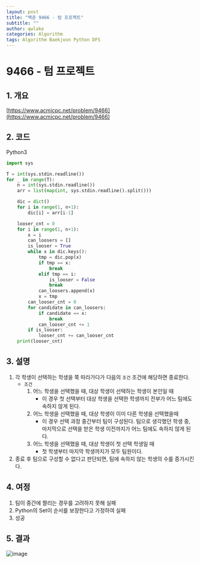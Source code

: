 ```yaml
---
layout: post
title: "백준 9466 - 텀 프로젝트"
subtitle: ""
author: qwlake
categories: Algorithm
tags: Algorithm Baekjoon Python DFS
---
```


# **9466 - 텀 프로젝트**

## **1. 개요**

[https://www.acmicpc.net/problem/9466](https://www.acmicpc.net/problem/9466)

## **2. 코드**

Python3

```python
import sys

T = int(sys.stdin.readline())
for _ in range(T):
    n = int(sys.stdin.readline())
    arr = list(map(int, sys.stdin.readline().split()))

    dic = dict()
    for i in range(1, n+1):
        dic[i] = arr[i-1]

    looser_cnt = 0
    for i in range(1, n+1):
        x = i
        can_loosers = []
        is_looser = True
        while x in dic.keys():
            tmp = dic.pop(x)
            if tmp == x:
                break
            elif tmp == i:
                is_looser = False
                break
            can_loosers.append(x)
            x = tmp
        can_looser_cnt = 0
        for candidate in can_loosers:
            if candidate == x:
                break
            can_looser_cnt += 1
        if is_looser:
            looser_cnt += can_looser_cnt
    print(looser_cnt)
```

## **3. 설명**

1. 각 학생이 선택하는 학생을 쭉 따라가다가 다음의 `조건` 조건에 해당하면 종료한다.
    - `조건`
        1. 어느 학생을 선택했을 때, 대상 학생이 선택하는 학생이 본인일 때
            - 이 경우 첫 선택부터 대상 학생을 선택한 학생까지 전부가 어느 팀에도 속하지 않게 된다.
        2. 어느 학생을 선택했을 때, 대상 학생이 이미 다른 학생을 선택했을때
            - 이 경우 선택 과정 중간부터 팀이 구성된다. 팀으로 생각했던 학생 중, 마지막으로 선택을 받은 학생 이전까지가 어느 팀에도 속하지 않게 된다.
        3. 어느 학생을 선택했을 때, 대상 학생이 첫 선택 학생일 때
            - 첫 학생부터 마지막 학생까지가 모두 팀원이다.
2. 종료 후 팀으로 구성할 수 없다고 판단되면, 팀에 속하지 않는 학생의 수를 증가시킨다.

## **4. 여정**

1. 팀이 중간에 짤리는 경우를 고려하지 못해 실패
2. Python의 Set이 순서를 보장한다고 가정하여 실패
3. 성공

## **5. 결과**
![image](https://user-images.githubusercontent.com/41278416/89256449-19203600-d65f-11ea-8e06-85e45eb1d2d7.png)